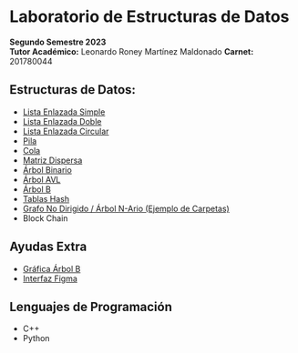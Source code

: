 # Laboratorio de Estructuras de Datos
<b>Segundo Semestre 2023</b><br>
**Tutor Académico:** Leonardo Roney Martínez Maldonado 
**Carnet:** 201780044

## Estructuras de Datos:
- [Lista Enlazada Simple](https://github.com/leonardo0martinez/EDD_2023_2S/tree/main/listas/lista-simple)
- [Lista Enlazada Doble](https://github.com/leonardo0martinez/EDD_2023_2S/tree/main/listas/lista-doble)
- [Lista Enlazada Circular](https://github.com/leonardo0martinez/EDD_2023_2S/tree/main/listas/lista-circular)
- [Pila](https://github.com/leonardo0martinez/EDD_2023_2S/tree/main/pila-cola/pila)
- [Cola](https://github.com/leonardo0martinez/EDD_2023_2S/tree/main/pila-cola/cola)
- [Matriz Dispersa](https://github.com/leonardo0martinez/EDD_2023_2S/tree/main/matriz-dispersa)
- [Árbol Binario](https://github.com/leonardo0martinez/EDD_2023_2S/tree/main/arbol-binario)
- [Árbol AVL](https://github.com/leonardo0martinez/EDD_2023_2S/tree/main/arbol-avl)
- [Árbol B](https://github.com/leonardo0martinez/EDD_2023_2S/tree/main/arbol-b)
- [Tablas Hash](https://github.com/leonardo0martinez/EDD_2023_2S/tree/main/tabla-hash)
- [Grafo No Dirigido / Árbol N-Ario (Ejemplo de Carpetas)](https://github.com/leonardo0martinez/EDD_2023_2S/tree/main/arbol-n-ario)
- Block Chain

## Ayudas Extra
- [Gráfica Árbol B](https://github.com/leonardo0martinez/EDD_2023_2S/tree/main/arbol-b)
- [Interfaz Figma](https://github.com/leonardo0martinez/EDD_2023_2S/tree/main/ejemplo-figma)

## Lenguajes de Programación
- C++
- Python
